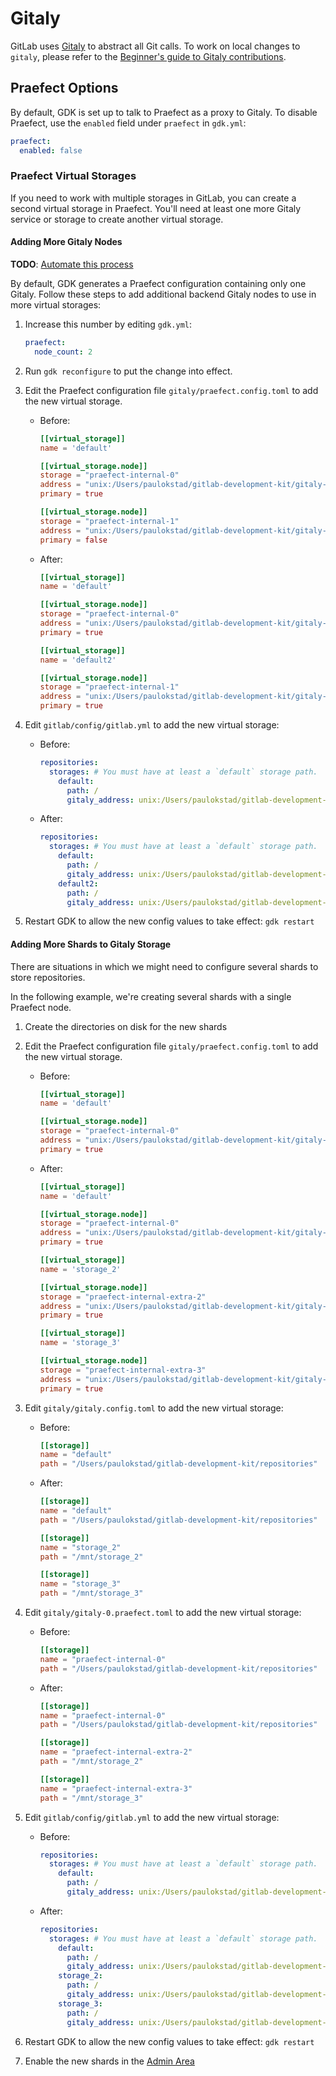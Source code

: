 # Gitaly

GitLab uses [Gitaly](https://gitlab.com/gitlab-org/gitaly) to abstract all Git calls. To work on local changes to `gitaly`, please refer to the [Beginner's guide to Gitaly contributions](https://gitlab.com/gitlab-org/gitaly/blob/master/doc/beginners_guide.md).

## Praefect Options

By default, GDK is set up to talk to Praefect as a proxy to Gitaly. To disable Praefect, use the `enabled` field under `praefect` in `gdk.yml`:

```yaml
praefect:
  enabled: false
```

### Praefect Virtual Storages

If you need to work with multiple storages in GitLab, you can create a second
virtual storage in Praefect. You'll need at least one more Gitaly service or
storage to create another virtual storage.

#### Adding More Gitaly Nodes

**TODO**: [Automate this process](https://gitlab.com/gitlab-org/gitlab-development-kit/-/issues/827)

By default, GDK generates a Praefect configuration containing only one Gitaly.
Follow these steps to add additional backend Gitaly nodes to use in more virtual
storages:

1. Increase this number by editing `gdk.yml`:

   ```yaml
   praefect:
     node_count: 2
   ```

1. Run `gdk reconfigure` to put the change into effect.
1. Edit the Praefect configuration file `gitaly/praefect.config.toml` to add the
   new virtual storage.
   - Before:

     ```toml
     [[virtual_storage]]
     name = 'default'

     [[virtual_storage.node]]
     storage = "praefect-internal-0"
     address = "unix:/Users/paulokstad/gitlab-development-kit/gitaly-praefect-0.socket"
     primary = true

     [[virtual_storage.node]]
     storage = "praefect-internal-1"
     address = "unix:/Users/paulokstad/gitlab-development-kit/gitaly-praefect-1.socket"
     primary = false
     ```

   - After:

     ```toml
     [[virtual_storage]]
     name = 'default'

     [[virtual_storage.node]]
     storage = "praefect-internal-0"
     address = "unix:/Users/paulokstad/gitlab-development-kit/gitaly-praefect-0.socket"
     primary = true

     [[virtual_storage]]
     name = 'default2'

     [[virtual_storage.node]]
     storage = "praefect-internal-1"
     address = "unix:/Users/paulokstad/gitlab-development-kit/gitaly-praefect-1.socket"
     primary = true
     ```

1. Edit `gitlab/config/gitlab.yml` to add the new virtual storage:
   - Before:

     ```yaml
     repositories:
       storages: # You must have at least a `default` storage path.
         default:
           path: /
           gitaly_address: unix:/Users/paulokstad/gitlab-development-kit/praefect.socket
     ```

   - After:

     ```yaml
     repositories:
       storages: # You must have at least a `default` storage path.
         default:
           path: /
           gitaly_address: unix:/Users/paulokstad/gitlab-development-kit/praefect.socket
         default2:
           path: /
           gitaly_address: unix:/Users/paulokstad/gitlab-development-kit/praefect.socket
     ```

1. Restart GDK to allow the new config values to take effect: `gdk restart`

#### Adding More Shards to Gitaly Storage

There are situations in which we might need to configure several shards to
store repositories.

In the following example, we're creating several shards with a single
Praefect node.

1. Create the directories on disk for the new shards

1. Edit the Praefect configuration file `gitaly/praefect.config.toml` to add the
   new virtual storage.
   - Before:

     ```toml
     [[virtual_storage]]
     name = 'default'

     [[virtual_storage.node]]
     storage = "praefect-internal-0"
     address = "unix:/Users/paulokstad/gitlab-development-kit/gitaly-praefect-0.socket"
     primary = true
     ```

   - After:

     ```toml
     [[virtual_storage]]
     name = 'default'

     [[virtual_storage.node]]
     storage = "praefect-internal-0"
     address = "unix:/Users/paulokstad/gitlab-development-kit/gitaly-praefect-0.socket"
     primary = true

     [[virtual_storage]]
     name = 'storage_2'

     [[virtual_storage.node]]
     storage = "praefect-internal-extra-2"
     address = "unix:/Users/paulokstad/gitlab-development-kit/gitaly-praefect-0.socket"
     primary = true

     [[virtual_storage]]
     name = 'storage_3'

     [[virtual_storage.node]]
     storage = "praefect-internal-extra-3"
     address = "unix:/Users/paulokstad/gitlab-development-kit/gitaly-praefect-0.socket"
     primary = true
     ```

1. Edit `gitaly/gitaly.config.toml` to add the new virtual storage:
    - Before:

      ```toml
      [[storage]]
      name = "default"
      path = "/Users/paulokstad/gitlab-development-kit/repositories"
      ```

    - After:

      ```toml
      [[storage]]
      name = "default"
      path = "/Users/paulokstad/gitlab-development-kit/repositories"

      [[storage]]
      name = "storage_2"
      path = "/mnt/storage_2"

      [[storage]]
      name = "storage_3"
      path = "/mnt/storage_3"
      ```

1. Edit `gitaly/gitaly-0.praefect.toml` to add the new virtual storage:
   - Before:

     ```toml
     [[storage]]
     name = "praefect-internal-0"
     path = "/Users/paulokstad/gitlab-development-kit/repositories"
     ```

   - After:

     ```toml
     [[storage]]
     name = "praefect-internal-0"
     path = "/Users/paulokstad/gitlab-development-kit/repositories"

     [[storage]]
     name = "praefect-internal-extra-2"
     path = "/mnt/storage_2"

     [[storage]]
     name = "praefect-internal-extra-3"
     path = "/mnt/storage_3"
     ```

1. Edit `gitlab/config/gitlab.yml` to add the new virtual storage:
   - Before:

     ```yaml
     repositories:
       storages: # You must have at least a `default` storage path.
         default:
           path: /
           gitaly_address: unix:/Users/paulokstad/gitlab-development-kit/praefect.socket
     ```

   - After:

     ```yaml
     repositories:
       storages: # You must have at least a `default` storage path.
         default:
           path: /
           gitaly_address: unix:/Users/paulokstad/gitlab-development-kit/praefect.socket
         storage_2:
           path: /
           gitaly_address: unix:/Users/paulokstad/gitlab-development-kit/praefect.socket
         storage_3:
           path: /
           gitaly_address: unix:/Users/paulokstad/gitlab-development-kit/praefect.socket
     ```

1. Restart GDK to allow the new config values to take effect: `gdk restart`
1. Enable the new shards in the [Admin Area](https://docs.gitlab.com/ee/administration/repository_storage_paths.html#choose-where-new-project-repositories-will-be-stored)
